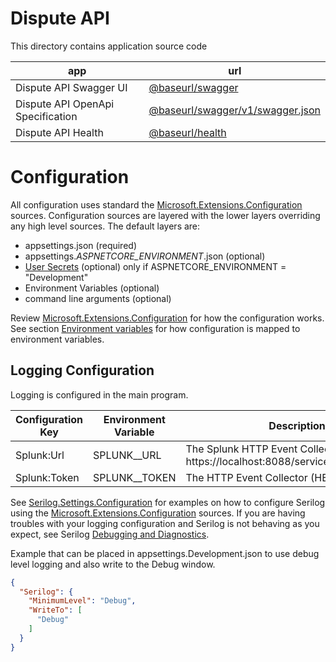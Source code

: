 # Dispute  API

This directory contains application source code

| app | url |
| --- | --- |
| Dispute API Swagger UI | [@baseurl/swagger](http://localhost:5050/swagger) |
| Dispute API OpenApi Specification | [@baseurl/swagger/v1/swagger.json](http://localhost:5050/swagger/v1/swagger.json) |
| Dispute API Health | [@baseurl/health](http://localhost:5060/health) |

# Configuration
All configuration uses standard the 
[Microsoft.Extensions.Configuration](https://docs.microsoft.com/en-us/aspnet/core/fundamentals/configuration/?view=aspnetcore-5.0) sources. 
Configuration sources are layered with the lower layers overriding any high level sources.  The default layers are: 

* appsettings.json (required)
* appsettings.*ASPNETCORE_ENVIRONMENT*.json (optional)
* [User Secrets](https://docs.microsoft.com/en-us/aspnet/core/security/app-secrets?view=aspnetcore-5.0&tabs=windows) (optional) only if ASPNETCORE_ENVIRONMENT = "Development"
* Environment Variables (optional)
* command line arguments  (optional)

Review [Microsoft.Extensions.Configuration](https://docs.microsoft.com/en-us/aspnet/core/fundamentals/configuration/?view=aspnetcore-5.0) for how the configuration works.
See section [Environment variables](https://docs.microsoft.com/en-us/aspnet/core/fundamentals/configuration/?view=aspnetcore-5.0#environment-variables) for how configuration
is mapped to environment variables.

## Logging Configuration

Logging is configured in the main program.

| Configuration Key | Environment Variable | Description |
| ---| --- | --- |
| Splunk:Url | SPLUNK__URL | The Splunk HTTP Event Collector (HEC) url, ie https://localhost:8088/services/collector/event |
| Splunk:Token | SPLUNK__TOKEN | The HTTP Event Collector (HEC) token 

See [Serilog.Settings.Configuration](https://github.com/serilog/serilog-settings-configuration) for examples on how to configure Serilog using 
the [Microsoft.Extensions.Configuration](https://docs.microsoft.com/en-us/aspnet/core/fundamentals/configuration/?view=aspnetcore-5.0) sources.
If you are having troubles with your logging configuration and  Serilog is not behaving as you expect, 
see Serilog [Debugging and Diagnostics](https://github.com/serilog/serilog/wiki/Debugging-and-Diagnostics).

Example that can be placed in appsettings.Development.json to use debug level logging and also write to the Debug window.

```json
{
  "Serilog": {
    "MinimumLevel": "Debug",
    "WriteTo": [
      "Debug"
    ]
  }
}
```